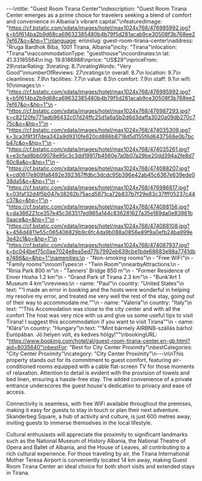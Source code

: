 ---\ntitle: "Guest Room Tirana Center"\ndescription: "Guest Room Tirana Center emerges as a prime choice for travelers seeking a blend of comfort and convenience in Albania's vibrant capital."\nfeaturedImage: "https://cf.bstatic.com/xdata/images/hotel/max1024x768/476985992.jpg?k=b5f614ba2b9d68ca69632385480b4b79f5d281acab9ce30508f3b768ee27ef67&o=&hp=1"\nlanguage: en\nslug: guest-room-tirana-center\naddress: "Rruga Bardhok Biba, 1001 Tirana, Albania"\ncity: "Tirana"\nlocation: "Tirana"\naccommodationType: "guesthouse"\ncoordinates:\n  lat: 41.33185564\n  lng: 19.8186988\nprice: "US$29"\npriceFrom: 29\nstarRating: 3\nrating: 8.7\nratingWords: "Very Good"\nnumberOfReviews: 27\nratings:\n  overall: 8.7\n  location: 9.7\n  cleanliness: 7.9\n  facilities: 7.7\n  value: 8.5\n  comfort: 7.9\n  staff: 9.1\n  wifi: 10\nimages:\n  - "https://cf.bstatic.com/xdata/images/hotel/max1024x768/476985992.jpg?k=b5f614ba2b9d68ca69632385480b4b79f5d281acab9ce30508f3b768ee27ef67&o=&hp=1"\n  - "https://cf.bstatic.com/xdata/images/hotel/max1024x768/476987293.jpg?k=c82120fe771adb96432c07d24ffc25d1a6a5b2d6d3daffa3020a09db270c775c&o=&hp=1"\n  - "https://cf.bstatic.com/xdata/images/hotel/max1024x768/474035309.jpg?k=3ca3f8f3f7dea342a9d9310fe620cd886b8718d5d155f6d6437568e0b7bcb47c&o=&hp=1"\n  - "https://cf.bstatic.com/xdata/images/hotel/max1024x768/474035261.jpg?k=e3cfad8bb09078e95c3c3dd19917b4560e7a0b07a29be20dd394a2fe8d760c8a&o=&hp=1"\n  - "https://cf.bstatic.com/xdata/images/hotel/max1024x768/474088207.jpg?k=cd0817e809fa8492e392367ffdbc3dcdc95b396e42ab45c6367e639ede038da5&o=&hp=1"\n  - "https://cf.bstatic.com/xdata/images/hotel/max1024x768/476986817.jpg?k=03faf32d4f5b047e38262b75acd5871ca72b837b7f29e83c37fff05237c44c37&o=&hp=1"\n  - "https://cf.bstatic.com/xdata/images/hotel/max1024x768/474088156.jpg?k=da366221ce357e45c363517ed965a144c836281627a35e189da0e83961b0aace&o=&hp=1"\n  - "https://cf.bstatic.com/xdata/images/hotel/max1024x768/474088108.jpg?k=456d4811e55c065406829b9c6fc4da9b088a0856e89f9a0efb24ba999e3e42c1&o=&hp=1"\n  - "https://cf.bstatic.com/xdata/images/hotel/max1024x768/474087937.jpg?k=bc044bef75c0ae7024e8ea5ed77b7992eb639cbe1bde68683e98a7741dbe7466&o=&hp=1"\namenities:\n  - "Non-smoking rooms"\n  - "Free WiFi"\n  - "Family rooms"\nroomTypes:\n  - "Twin Room"\nnearbyAttractions:\n  - "Rinia Park 800 m"\n  - "Tanners' Bridge 850 m"\n  - "Former Residence of Enver Hoxha 1.2 km"\n  - "Grand Park of Tirana 2.3 km"\n  - "Bunk'Art 1 Museum 4 km"\nreviews:\n  - name: "Paul"\n    country: "United States"\n    text: "“I made an error in booking and the hosts were wonderful in helping my resolve my error, and treated me very well the rest of the stay, going out of their way to accommodate me.”"\n  - name: "Valeria"\n    country: "Italy"\n    text: "“This Accomodation was close to the city center and with all the confort The host was very nice with us and give us some useful tips to visit Tirana!
I suggest this accommodation if you want to visit Tirana”"\n  - name: "Klára"\n    country: "Hungary"\n    text: "“Mint bármely AIRBNB-szállás bárhol Európában. Jó helyen volt, és kedves hölgy!”"\nbookingURL: "https://www.booking.com/hotel/al/guest-room-tirana-center.en-gb.html?aid=8035640"\nbestFor: "Best for City Center Proximity"\nbestCategories: "City Center Proximity"\ncategory: "City Center Proximity"\n---\n\nThis property stands out for its commitment to guest comfort, featuring air-conditioned rooms equipped with a cable flat-screen TV for those moments of relaxation. Attention to detail is evident with the provision of towels and bed linen, ensuring a hassle-free stay. The added convenience of a private entrance underscores the guest house's dedication to privacy and ease of access.

Connectivity is seamless, with free WiFi available throughout the premises, making it easy for guests to stay in touch or plan their next adventure. Skanderbeg Square, a hub of activity and culture, is just 600 metres away, inviting guests to immerse themselves in the local lifestyle.

Cultural enthusiasts will appreciate the proximity to significant landmarks such as the National Museum of History Albania, the National Theatre of Opera and Ballet of Albania, and the House of Leaves, all contributing to a rich cultural experience. For those traveling by air, the Tirana International Mother Teresa Airport is conveniently located 14 km away, making Guest Room Tirana Center an ideal choice for both short visits and extended stays in Tirana.